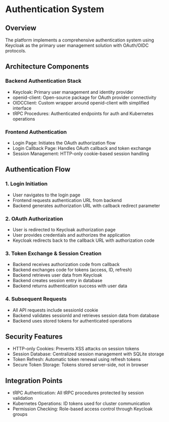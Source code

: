 # Authentication System

## Overview

The platform implements a comprehensive authentication system using Keycloak as the primary user management solution with OAuth/OIDC protocols.

## Architecture Components

### Backend Authentication Stack

- Keycloak: Primary user management and identity provider
- openid-client: Open-source package for OAuth provider connectivity
- OIDCClient: Custom wrapper around openid-client with simplified interface
- tRPC Procedures: Authenticated endpoints for auth and Kubernetes operations

### Frontend Authentication

- Login Page: Initiates the OAuth authorization flow
- Login Callback Page: Handles OAuth callback and token exchange
- Session Management: HTTP-only cookie-based session handling

## Authentication Flow

### 1. Login Initiation

- User navigates to the login page
- Frontend requests authentication URL from backend
- Backend generates authorization URL with callback redirect parameter

### 2. OAuth Authorization

- User is redirected to Keycloak authorization page
- User provides credentials and authorizes the application
- Keycloak redirects back to the callback URL with authorization code

### 3. Token Exchange & Session Creation

- Backend receives authorization code from callback
- Backend exchanges code for tokens (access, ID, refresh)
- Backend retrieves user data from Keycloak
- Backend creates session entry in database
- Backend returns authentication success with user data

### 4. Subsequent Requests

- All API requests include sessionId cookie
- Backend validates sessionId and retrieves session data from database
- Backend uses stored tokens for authenticated operations

## Security Features

- HTTP-only Cookies: Prevents XSS attacks on session tokens
- Session Database: Centralized session management with SQLite storage
- Token Refresh: Automatic token renewal using refresh tokens
- Secure Token Storage: Tokens stored server-side, not in browser

## Integration Points

- tRPC Authentication: All tRPC procedures protected by session validation
- Kubernetes Operations: ID tokens used for cluster communication
- Permission Checking: Role-based access control through Keycloak groups
